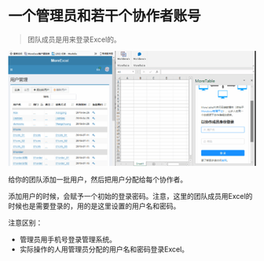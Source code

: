 # 一个管理员和若干个协作者账号

> 团队成员是用来登录Excel的。

![image](images/img2019080801u.gif)

给你的团队添加一批用户，然后把用户分配给每个协作者。

添加用户的时候，会赋予一个初始的登录密码。注意，这里的团队成员用Excel的时候也是需要登录的，用的是这里设置的用户名和密码。

注意区别：

- 管理员用手机号登录管理系统。
- 实际操作的人用管理员分配的用户名和密码登录Excel。